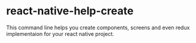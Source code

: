 # react-native-help-create

This command line helps you create components, screens and even redux implementaion for your react native project.
